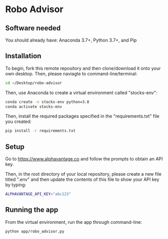 # Robo Advisor

## Software needed
You should already have: Anaconda 3.7+, Python 3.7+, and Pip

## Installation
To begin, fork this remote repository and then clone/download it onto your own desktop. Then, please naviagte to command-line/terminal:

```sh
cd ~/Desktop/robo-advisor
```
Then, use Anaconda to create a virtual environment called "stocks-env":

```sh
conda create -n stocks-env python=3.8
conda activate stocks-env
```
Then, install the required packages specified in the "requirements.txt" file you created:

```sh
pip install -r requirements.txt
```
## Setup
Go to https://www.alphavantage.co and follow the prompts to obtain an API key.

Then, in the root directory of your local repository, please create a new file titled ".env" and then update the contents of this file to show your API key by typing:

```sh
ALPHAVANTAGE_API_KEY="abc123"
```
## Running the app
From the virtual environment, run the app through command-line:

```sh
python app/robo_advisor.py
```
